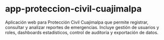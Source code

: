 # app-proteccion-civil-cuajimalpa
Aplicación web para Protección Civil Cuajimalpa que permite registrar, consultar y analizar reportes de emergencias. Incluye gestión de usuarios y roles, dashboards estadísticos, control de auditoría y exportación de datos.
